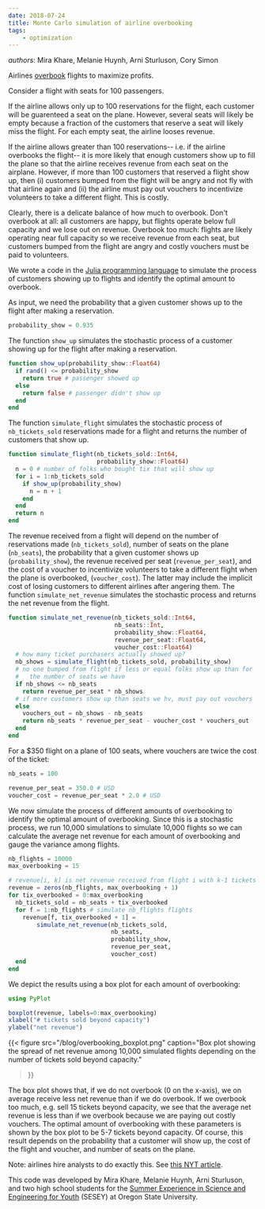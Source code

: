 ```yaml
---
date: 2018-07-24
title: Monte Carlo simulation of airline overbooking
tags:
    - optimization
---
```

_authors_: Mira Khare, Melanie Huynh, Arni Sturluson, Cory Simon

Airlines [overbook](https://en.wikipedia.org/wiki/Overselling) flights to maximize profits.

Consider a flight with seats for 100 passengers.

If the airline allows only up to 100 reservations for the flight, each customer will be guarenteed a seat on the plane. However, several seats will likely be empty because a fraction of the customers that reserve a seat will likely miss the flight. For each empty seat, the airline looses revenue.

If the airline allows greater than 100 reservations-- i.e. if the airline overbooks the flight-- it is more likely that enough customers show up to fill the plane so that the airline receives revenue from each seat on the airplane. However, if more than 100 customers that reserved a flight show up, then (i) customers bumped from the flight will be angry and not fly with that airline again and (ii) the airline must pay out vouchers to incentivize volunteers to take a different flight. This is costly.

Clearly, there is a delicate balance of how much to overbook. Don't overbook at all: all customers are happy, but flights operate below full capacity and we lose out on revenue. Overbook too much: flights are likely operating near full capacity so we receive revenue from each seat, but customers bumped from the flight are angry and costly vouchers must be paid to volunteers.

We wrote a code in the [Julia programming language](https://julialang.org/) to simulate the process of customers showing up to flights and identify the optimal amount to overbook.

As input, we need the probability that a given customer shows up to the flight after making a reservation.

```julia
probability_show = 0.935
```

The function `show_up` simulates the stochastic process of a customer showing up for the flight after making a reservation.

```julia
function show_up(probability_show::Float64)
  if rand() <= probability_show
    return true # passenger showed up
  else
    return false # passenger didn't show up
  end
end
```

The function `simulate_flight` simulates the stochastic process of `nb_tickets_sold` reservations made for a flight and returns the number of customers that show up.

```julia
function simulate_flight(nb_tickets_sold::Int64, 
                         probability_show::Float64)
  n = 0 # number of folks who bought tix that will show up
  for i = 1:nb_tickets_sold
    if show_up(probability_show)
      n = n + 1
    end
  end
  return n
end
```

The revenue received from a flight will depend on the number of reservations made (`nb_tickets_sold`), number of seats on the plane (`nb_seats`), the probability that a given customer shows up (`probability_show`), the revenue received per seat (`revenue_per_seat`), and the cost of a voucher to incentivize volunteers to take a different flight when the plane is overbooked, (`voucher_cost`). The latter may include the implicit cost of losing customers to different airlines after angering them. The function `simulate_net_revenue` simulates the stochastic process and returns the net revenue from the flight.

```julia
function simulate_net_revenue(nb_tickets_sold::Int64, 
                              nb_seats::Int, 
                              probability_show::Float64, 
                              revenue_per_seat::Float64, 
                              voucher_cost::Float64)
  # how many ticket purchasers actually showed up?
  nb_shows = simulate_flight(nb_tickets_sold, probability_show)
  # no one bumped from flight if less or equal folks show up than for
  #   the number of seats we have
  if nb_shows <= nb_seats
    return revenue_per_seat * nb_shows
  # if more customers show up than seats we hv, must pay out vouchers
  else
    vouchers_out = nb_shows - nb_seats
    return nb_seats * revenue_per_seat - voucher_cost * vouchers_out
  end
end
```

For a $350 flight on a plane of 100 seats, where vouchers are twice the cost of the ticket:

```julia
nb_seats = 100

revenue_per_seat = 350.0 # USD
voucher_cost = revenue_per_seat * 2.0 # USD
```

We now simulate the process of different amounts of overbooking to identify the optimal amount of overbooking. Since this is a stochastic process, we run 10,000 simulations to simulate 10,000 flights so we can calculate the average net revenue for each amount of overbooking and gauge the variance among flights.

```julia
nb_flights = 10000
max_overbooking = 15

# revenue[i, k] is net revenue received from flight i with k-1 tickets over capacity sold
revenue = zeros(nb_flights, max_overbooking + 1)
for tix_overbooked = 0:max_overbooking
  nb_tickets_sold = nb_seats + tix_overbooked
  for f = 1:nb_flights # simulate nb_flights flights
    revenue[f, tix_overbooked + 1] =
        simulate_net_revenue(nb_tickets_sold, 
                             nb_seats, 
                             probability_show, 
                             revenue_per_seat, 
                             voucher_cost)
  end
end
```

We depict the results using a box plot for each amount of overbooking:

```julia
using PyPlot

boxplot(revenue, labels=0:max_overbooking)
xlabel("# tickets sold beyond capacity")
ylabel("net revenue")
```

{{< figure
    src="/blog/overbooking_boxplot.png"
    caption="Box plot showing the spread of net revenue among 10,000 simulated flights depending on the number of tickets sold beyond capacity."
>}}

The box plot shows that, if we do not overbook (0 on the x-axis), we on average receive less net revenue than if we do overbook. If we overbook too much, e.g. sell 15 tickets beyond capacity, we see that the average net revenue is less than if we overbook because we are paying out costly vouchers. The optimal amount of overbooking with these parameters is shown by the box plot to be 5-7 tickets beyond capacity. Of course, this result depends on the probability that a customer will show up, the cost of the flight and voucher, and number of seats on the plane.

Note: airlines hire analysts to do exactly this. See [this NYT article](https://www.nytimes.com/2007/05/30/business/30bump.html?pagewanted=all&_r=0).

This code was developed by Mira Khare, Melanie Huynh, Arni Sturluson, and two high school students for the [Summer Experience in Science and Engineering for Youth](http://cbee.oregonstate.edu/sesey) (SESEY) at Oregon State University.
